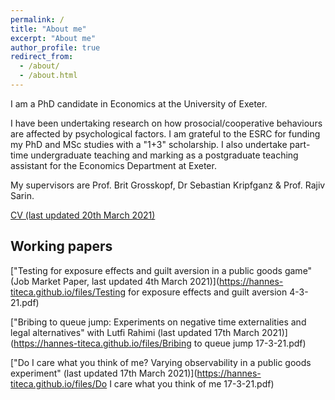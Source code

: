 ```yaml
---
permalink: /
title: "About me"
excerpt: "About me"
author_profile: true
redirect_from: 
  - /about/
  - /about.html
---
```

I am a PhD candidate in Economics at the University of Exeter.

I have been undertaking research on how prosocial/cooperative behaviours are affected by psychological factors. I am grateful to the ESRC for funding my PhD and MSc studies with a "1+3" scholarship. I also undertake part-time undergraduate teaching and marking as a postgraduate teaching assistant for the Economics Department at Exeter.

My supervisors are Prof. Brit Grosskopf, Dr Sebastian Kripfganz & Prof. Rajiv Sarin.

[CV (last updated 20th March 2021)](https://hannes-titeca.github.io/files/CV.pdf)


## Working papers

["Testing for exposure effects and guilt aversion in a public goods game" (Job Market Paper, last updated 4th March 2021)](https://hannes-titeca.github.io/files/Testing for exposure effects and guilt aversion 4-3-21.pdf)

["Bribing to queue jump:  Experiments on negative time externalities and legal alternatives" with Lutfi Rahimi (last updated 17th March 2021)](https://hannes-titeca.github.io/files/Bribing to queue jump 17-3-21.pdf)

["Do I care what you think of me?  Varying observability in a public goods experiment" (last updated 17th March 2021)](https://hannes-titeca.github.io/files/Do I care what you think of me 17-3-21.pdf)